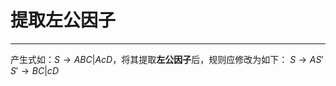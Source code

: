 # 提取左公因子

---

产生式如：$S\rightarrow ABC|AcD$，将其提取**左公因子**后，规则应修改为如下：
	$S\rightarrow AS'$
	$S'\rightarrow BC|cD$
